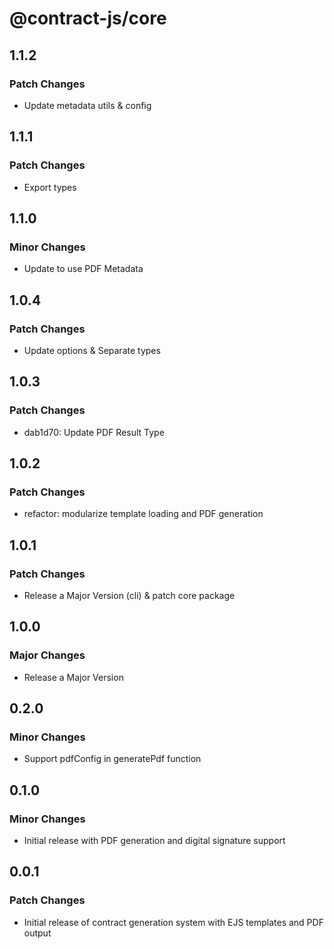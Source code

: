 # @contract-js/core

## 1.1.2

### Patch Changes

- Update metadata utils & config

## 1.1.1

### Patch Changes

- Export types

## 1.1.0

### Minor Changes

- Update to use PDF Metadata

## 1.0.4

### Patch Changes

- Update options & Separate types

## 1.0.3

### Patch Changes

- dab1d70: Update PDF Result Type

## 1.0.2

### Patch Changes

- refactor: modularize template loading and PDF generation

## 1.0.1

### Patch Changes

- Release a Major Version (cli) & patch core package

## 1.0.0

### Major Changes

- Release a Major Version

## 0.2.0

### Minor Changes

- Support pdfConfig in generatePdf function

## 0.1.0

### Minor Changes

- Initial release with PDF generation and digital signature support

## 0.0.1

### Patch Changes

- Initial release of contract generation system with EJS templates and PDF output
